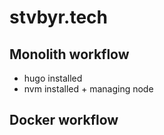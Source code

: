 # stvbyr.tech

## Monolith workflow

- hugo installed
- nvm installed + managing node

## Docker workflow
